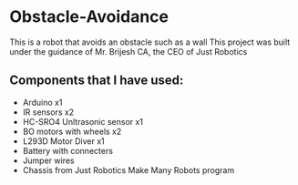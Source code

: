 # Obstacle-Avoidance
This is a robot that avoids an obstacle such as a wall
This project was built under the guidance of Mr. Brijesh CA, the CEO of Just Robotics

## Components that I have used:
- Arduino x1
- IR sensors x2
- HC-SRO4 Unltrasonic sensor x1
- BO motors with wheels x2
- L293D Motor Diver x1
- Battery with connecters
- Jumper wires
- Chassis from Just Robotics Make Many Robots program
